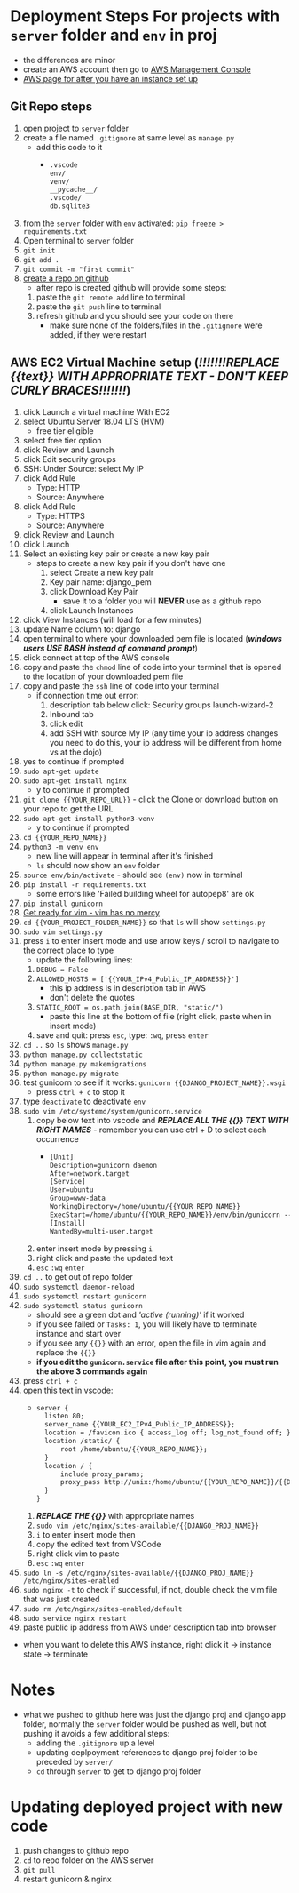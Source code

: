 # Deployment Steps For projects with `server` folder and `env` in proj
- the differences are minor
- create an AWS account then go to [AWS Management Console](https://us-west-1.console.aws.amazon.com/console/home?region=us-west-1)
- [AWS page for after you have an instance set up](https://us-west-1.console.aws.amazon.com/ec2/v2/home?region=us-west-1#Instances:sort=instanceId)

## Git Repo steps
1. open project to `server` folder
2. create a file named `.gitignore` at same level as `manage.py`
    - add this code to it
      - ``` txt
        .vscode
        env/
        venv/
        __pycache__/
        .vscode/
        db.sqlite3
        ```
3. from the `server` folder with `env` activated: `pip freeze > requirements.txt`
4. Open terminal to `server` folder
5. `git init`
6. `git add .`
7. `git commit -m "first commit"`
8. [create a repo on github](https://github.com/new)
    - after repo is created github will provide some steps:
    1. paste the `git remote add` line to terminal
    2. paste the `git push` line to terminal
    3. refresh github and you should see your code on there
        - make sure none of the folders/files in the `.gitignore` were added, if they were restart

## AWS EC2 Virtual Machine setup (***!!!!!!!REPLACE {{text}} WITH APPROPRIATE TEXT - DON'T KEEP CURLY BRACES!!!!!!!***)
1. click Launch a virtual machine With EC2
2. select Ubuntu Server 18.04 LTS (HVM)
    - free tier eligible
3. select free tier option
4. click Review and Launch
5. click Edit security groups
6. SSH: Under Source: select My IP
7. click Add Rule
    - Type: HTTP
    - Source: Anywhere
8. click Add Rule
    - Type: HTTPS
    - Source: Anywhere
9. click Review and Launch
10. click Launch
11. Select an existing key pair or create a new key pair
    - steps to create a new key pair if you don't have one
      1. select Create a new key pair
      2. Key pair name: django_pem
      3. click Download Key Pair
          - save it to a folder you will **NEVER** use as a github repo
      4. click Launch Instances
12. click View Instances (will load for a few minutes)
13. update Name column to: django
14. open terminal to where your downloaded pem file is located (***windows users USE BASH instead of command prompt***)
15. click connect at top of the AWS console
16. copy and paste the `chmod` line of code into your terminal that is opened to the location of your downloaded pem file
17. copy and paste the `ssh` line of code into your terminal
    - if connection time out error:
      1. description tab below click: Security groups launch-wizard-2
      2. Inbound tab
      3. click edit
      4. add SSH with source My IP (any time your ip address changes you need to do this, your ip address will be different from home vs at the dojo)
18. yes to continue if prompted
19. `sudo apt-get update`
20. `sudo apt-get install nginx`
    - y to continue if prompted
21. `git clone {{YOUR_REPO_URL}}` - click the Clone or download button on your repo to get the URL
22. `sudo apt-get install python3-venv`
    - y to continue if prompted
23. `cd {{YOUR_REPO_NAME}}`
24. `python3 -m venv env`
    - new line will appear in terminal after it's finished
    - `ls` should now show an `env` folder
25. `source env/bin/activate` - should see `(env)` now in terminal
26. `pip install -r requirements.txt`
    - some errors like 'Failed building wheel for autopep8' are ok
27. `pip install gunicorn`
28. [Get ready for vim - vim has no mercy](http://learn.codingdojo.com/m/119/6138/42637)
29. `cd {{YOUR_PROJECT_FOLDER_NAME}}` so that `ls` will show `settings.py`
28. `sudo vim settings.py`
29. press `i` to enter insert mode and use arrow keys / scroll to navigate to the correct place to type
    - update the following lines:
    1. `DEBUG = False`
    2. `ALLOWED_HOSTS = ['{{YOUR_IPv4_Public_IP_ADDRESS}}']`
        - this ip address is in description tab in AWS
        - don't delete the quotes
    3. `STATIC_ROOT = os.path.join(BASE_DIR, "static/")`
        - paste this line at the bottom of file (right click, paste when in insert mode)
    4. save and quit: press `esc`, type: `:wq`, press `enter`
30. `cd ..` so `ls` shows `manage.py`
31. `python manage.py collectstatic`
32. `python manage.py makemigrations`
33. `python manage.py migrate`
34. test gunicorn to see if it works: `gunicorn {{DJANGO_PROJECT_NAME}}.wsgi`
    - press `ctrl + c` to stop it
35. type `deactivate` to deactivate `env`
36. `sudo vim /etc/systemd/system/gunicorn.service`
    1. copy below text into vscode and ***REPLACE ALL THE {{}} TEXT WITH RIGHT NAMES*** - remember you can use ctrl + D to select each occurrence
        - ``` txt
          [Unit]
          Description=gunicorn daemon
          After=network.target
          [Service]
          User=ubuntu
          Group=www-data
          WorkingDirectory=/home/ubuntu/{{YOUR_REPO_NAME}}
          ExecStart=/home/ubuntu/{{YOUR_REPO_NAME}}/env/bin/gunicorn --workers 3 --bind unix:/home/ubuntu/{{YOUR_REPO_NAME}}/{{DJANGO_PROJ_NAME}}.sock {{DJANGO_PROJ_NAME}}.wsgi:application
          [Install]
          WantedBy=multi-user.target
          ```
    2. enter insert mode by pressing `i`
    3. right click and paste the updated text
    4. `esc` `:wq` `enter`
37. `cd ..` to get out of repo folder
38. `sudo systemctl daemon-reload`
39. `sudo systemctl restart gunicorn`
40. `sudo systemctl status gunicorn`
    - should see a green dot and *'active (running)'* if it worked
    - if you see failed or `Tasks: 1`, you will likely have to terminate instance and start over
    - if you see any `{{}}` with an error, open the file in vim again and replace the `{{}}`
    - **if you edit the `gunicorn.service` file after this point, you must run the above 3 commands again**
41. press `ctrl + c`
42. open this text in vscode:
    - ``` txt
      server {
        listen 80;
        server_name {{YOUR_EC2_IPv4_Public_IP_ADDRESS}};
        location = /favicon.ico { access_log off; log_not_found off; }
        location /static/ {
            root /home/ubuntu/{{YOUR_REPO_NAME}};
        }
        location / {
            include proxy_params;
            proxy_pass http://unix:/home/ubuntu/{{YOUR_REPO_NAME}}/{{DJANGO_PROJ_NAME}}.sock;
        }
      }
      ```
    1. ***REPLACE THE {{}}*** with appropriate names
    2. `sudo vim /etc/nginx/sites-available/{{DJANGO_PROJ_NAME}}`
    3. `i` to enter insert mode then
    4. copy the edited text from VSCode
    5. right click vim to paste
    6. `esc` `:wq` `enter`
43. `sudo ln -s /etc/nginx/sites-available/{{DJANGO_PROJ_NAME}} /etc/nginx/sites-enabled`
44. `sudo nginx -t` to check if successful, if not, double check the vim file that was just created
45. `sudo rm /etc/nginx/sites-enabled/default`
46. `sudo service nginx restart`
47. paste public ip address from AWS under description tab into browser
- when you want to delete this AWS instance, right click it -> instance state -> terminate

# Notes
- what we pushed to github here was just the django proj and django app folder, normally the `server` folder would be pushed as well, but not pushing it avoids a few additional steps:
  - adding the `.gitignore` up a level
  - updating deplpoyment references to django proj folder to be preceded by `server/`
  - `cd` through `server` to get to django proj folder

# Updating deployed project with new code
1. push changes to github repo
2. `cd` to repo folder on the AWS server
3. `git pull`
4. restart gunicorn & nginx